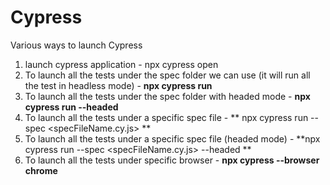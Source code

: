 # Cypress
Various ways to launch Cypress 
1. launch cypress application - npx cypress open
2. To launch all the tests under the spec folder we can use (it will run all the test in headless mode) - **npx cypress run**
3. To launch all the tests under the spec folder with headed mode - **npx cypress run --headed**
4. To launch all the tests under a specific spec file - ** npx cypress run --spec <specFileName.cy.js> **
5. To launch all the tests under a specific spec file (headed mode) - **npx cypress run --spec <specFileName.cy.js> --headed **
6. To launch all the tests under specific browser - **npx cypress --browser chrome**
   
